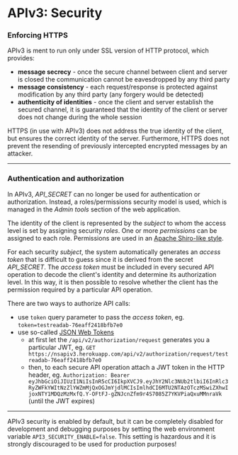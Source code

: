 # APIv3: Security

### Enforcing HTTPS
APIv3 is ment to run only under SSL version of HTTP protocol, which provides:
- **message secrecy** - once the secure channel between client and server is closed the communication cannot be eavesdropped by any third party
- **message consistency** - each request/response is protected against modification by any third party (any forgery would be detected)
- **authenticity of identities** - once the client and server establish the secured channel, it is guaranteed that the identity of the client or server does not change during the whole session

HTTPS (in use with APIv3) does not address the true identity of the client, but ensures the correct identity of the server. Furthermore, HTTPS does not prevent the resending of previously intercepted encrypted messages by an attacker.


---
###  Authentication and authorization
In APIv3, *API_SECRET* can no longer be used for authentication or authorization. Instead, a roles/permissions security model is used, which is managed in the *Admin tools* section of the web application.


The identity of the client is represented by the *subject* to whom the access level is set by assigning security *roles*. One or more *permissions* can be assigned to each role. Permissions are used in an [Apache Shiro-like style](http://shiro.apache.org/permissions.html "Apache Shiro-like style").


For each security *subject*, the system automatically generates an *access token* that is difficult to guess since it is derived from the secret *API_SECRET*. The *access token* must be included in every secured API operation to decode the client's identity and determine its authorization level. In this way, it is then possible to resolve whether the client has the permission required by a particular API operation.


There are two ways to authorize API calls:
- use `token` query parameter to pass the *access token*, eg. `token=testreadab-76eaff2418bfb7e0`
- use so-called [JSON Web Tokens](https://jwt.io "JSON Web Tokens")
  - at first let the `/api/v2/authorization/request` generates you a particular JWT, eg. `GET https://nsapiv3.herokuapp.com/api/v2/authorization/request/testreadab-76eaff2418bfb7e0`
  - then, to each secure API operation attach a JWT token in the HTTP header, eg. `Authorization: Bearer eyJhbGciOiJIUzI1NiIsInR5cCI6IkpXVCJ9.eyJhY2Nlc3NUb2tlbiI6InRlc3RyZWFkYWItNzZlYWZmMjQxOGJmYjdlMCIsImlhdCI6MTU2NTAzOTczMSwiZXhwIjoxNTY1MDQzMzMxfQ.Y-OFtFJ-gZNJcnZfm9r4S7085Z7YKVPiaQxuMMnraVk` (until the JWT expires)


---
APIv3 security is enabled by default, but it can be completely disabled for development and debugging purposes by setting the web environment variable `API3_SECURITY_ENABLE=false`.
This setting is hazardous and it is strongly discouraged to be used for production purposes!
